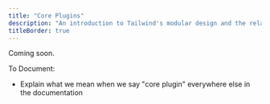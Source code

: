 ```yaml
---
title: "Core Plugins"
description: "An introduction to Tailwind's modular design and the related terminology."
titleBorder: true
---
```


Coming soon.

To Document:

- Explain what we mean when we say "core plugin" everywhere else in the documentation
